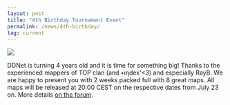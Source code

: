 ```yaml
---
layout: post
title: "4th Birthday Tournament Event"
permalink: /news/4th-birthday/
tag: current
---
```


[<img class="demo" src="/bday4.png" />](https://forum.ddnet.tw/viewtopic.php?t=5449)

DDNet is turning 4 years old and it is time for something big! Thanks to the experienced mappers of TOP clan (and ٭ıƞdex'<3) and especially RayB. We are happy to present you with 2 weeks packed full with 8 great maps. All maps will be released at 20:00 CEST on the respective dates from July 23 on. More details [on the forum](https://forum.ddnet.tw/viewtopic.php?t=5449).
